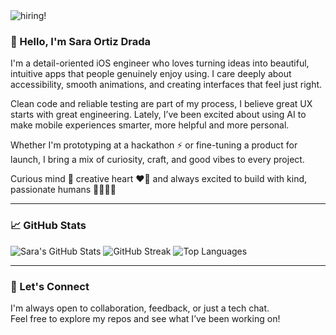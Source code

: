 <img src="https://github.com/saradrada/saradrada/assets/38886724/645d6ac1-b898-4cea-8d2b-0682016503c5" alt="hiring!"/>

### 👋 Hello, I'm Sara Ortiz Drada

I'm a detail-oriented iOS engineer who loves turning ideas into beautiful, intuitive apps that people genuinely enjoy using. I care deeply about accessibility, smooth animations, and creating interfaces that feel just right.

Clean code and reliable testing are part of my process, I believe great UX starts with great engineering. Lately, I’ve been excited about using AI to make mobile experiences smarter, more helpful and more personal.

Whether I'm prototyping at a hackathon ⚡ or fine-tuning a product for launch, I bring a mix of curiosity, craft, and good vibes to every project. 

Curious mind 💭
creative heart ❤️‍🔥
and always excited to build with kind, passionate humans 👩‍💻👨‍💻


---

### 📈 GitHub Stats

![Sara's GitHub Stats](https://github-readme-stats.vercel.app/api?username=saradrada&show_icons=true&theme=default&hide_rank=false&hide_title=false)
![GitHub Streak](https://streak-stats.demolab.com/?user=saradrada&theme=default)
![Top Languages](https://github-readme-stats.vercel.app/api/top-langs/?username=saradrada&layout=compact&theme=default&langs_count=8)

---

### 🤝 Let's Connect

I'm always open to collaboration, feedback, or just a tech chat.  
Feel free to explore my repos and see what I’ve been working on!
